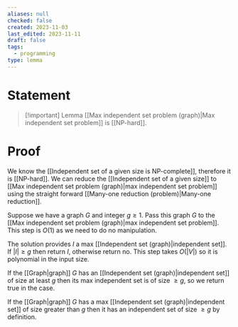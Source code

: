 ```yaml
---
aliases: null
checked: false
created: 2023-11-03
last_edited: 2023-11-11
draft: false
tags:
  - programming
type: lemma
---
```

# Statement

> [!important] Lemma
> [[Max independent set problem (graph)|Max independent set problem]] is [[NP-hard]].

# Proof

We know the [[Independent set of a given size is NP-complete]], therefore it is [[NP-hard]]. We can reduce the [[Independent set of a given size]] to [[Max independent set problem (graph)|max independent set problem]] using the straight forward [[Many-one reduction (problem)|Many-one reduction]].

Suppose we have a graph $G$ and integer $g \geq 1$. Pass this graph $G$ to the [[Max independent set problem (graph)|max independent set problem]]. This step is $O(1)$ as we need to do no manipulation.

The solution provides $I$ a max [[Independent set (graph)|independent set]]. If $\vert I \vert \geq g$ then return $I$, otherwise return no. This step takes $O(\vert V \vert)$ so it is polynomial in the input size.

If the [[Graph|graph]] $G$ has an [[Independent set (graph)|independent set]] of size at least $g$ then its max independent set is of size $\geq g$, so we return true in the case.

If the [[Graph|graph]] $G$ has a max [[Independent set (graph)|independent set]] of size greater than $g$ then it has an independent set of size $\geq g$ by definition.
